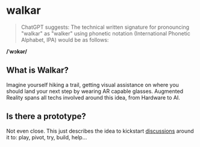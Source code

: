 # walkar
> ChatGPT suggests: The technical written signature for pronouncing "walkar" as "walker" using phonetic notation (International Phonetic Alphabet, IPA) would be as follows:

**/ˈwɔkər/**

## What is Walkar?
Imagine yourself hiking a trail, getting visual assistance on where you should land your next step by wearing AR capable glasses. Augmented Reality spans all techs involved around this idea, from Hardware to AI.

## Is there a prototype?
Not even close. This just describes the idea to kickstart [discussions](https://github.com/movement-disorders/walkar/discussions) around it to: play, pivot, try, build, help...

